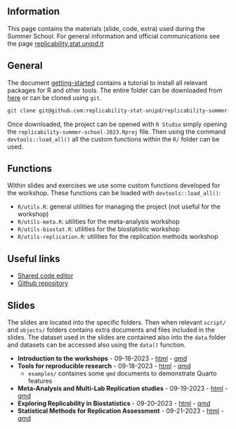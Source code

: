 ## Information

This page contains the materials (slide, code, extra) used during the Summer School. For general information and official communications see the page [replicability.stat.unipd.it](https://replicability.stat.unipd.it/)

## General

The document [getting-started](docs/getting-started/getting-started.html) contains a tutorial to install all relevant packages for R and other tools. The entire folder can be downloaded from [here](https://github.com/replicability-stat-unipd/replicability-summer-school-2023/archive/refs/heads/main.zip) or can be cloned using `git`.

```bash
git clone git@github.com:replicability-stat-unipd/replicability-summer-school-2023.git
```

Once downloaded, the project can be opened with `R Studio` simply opening the `replicability-summer-school-2023.Rproj` file. Then using the command `devtools::load_all()` all the custom functions within the `R/` folder can be used.

## Functions

Within slides and exercises we use some custom functions developed for the workshop. These functions can be loaded with `devtools::load_all()`:

- `R/utils.R`: general utilities for managing the project (not useful for the workshop)
- `R/utils-meta.R`: utilities for the meta-analysis workshop
- `R/utils-biostat.R`: utilities for the biostatistic workshop
- `R/utils-replication.R`: utilities for the replication methods workshop

## Useful links

- [Shared code editor](https://etherpad.wikimedia.org/p/replicability-summer-school-2023)
- [Github repository](https://github.com/replicability-stat-unipd/replicability-summer-school-2023)

## Slides

The slides are located into the specific folders. Then when relevant `script/` and `objects/` folders contains extra documents and files included in the slides. The dataset used in the slides are contained also into the `data` folder and datasets can be accessed also using the `data()` function.

- **Introduction to the workshops** - 09-18-2023 - [html](00-intro/slides/00-intro.html) - [qmd](00-intro/slides/00-intro.qmd)
- **Tools for reproducible research** - 09-18-2023 - [html](01-replication-tools/slides/01-replication-tools.html) - [qmd](01-replication-tools/slides/01-replication-tools.qmd)
	+ `examples/` containes some `qmd` documents to demonstrate Quarto features
- **Meta-Analysis and Multi-Lab Replication studies** - 09-19-2023 - [html](02-meta-analysis/slides/02-meta-analysis.html) - [qmd](02-meta-analysis/slides/02-meta-analysis.qmd)
- **Exploring Replicability in Biostatistics** - 09-20-2023 - [html](03-biostatistics/slides/03-biostatistics.html) - [qmd](03-biostatistics/slides/03-biostatistics.qmd)
- **Statistical Methods for Replication Assessment** - 09-21-2023 - [html](04-replication-methods/slides/04-replication-methods.html) - [qmd](04-replication-methods/slides/04-replication-methods.html)